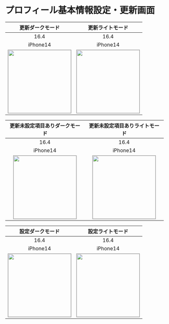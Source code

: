 # プロフィール基本情報設定・更新画面

|更新ダークモード|更新ライトモード|
|:---:|:---:|
|16.4|16.4|
|iPhone14|iPhone14|
|<img src='../TestSnapshot/ReferenceImages_64/プロフィール基本情報設定・更新画面/testProfileUpdateBasicViewController_更新_ダークモード_iPhone_16_4_390x844@3x.png' width='200' style='border: 1px solid #999' />|<img src='../TestSnapshot/ReferenceImages_64/プロフィール基本情報設定・更新画面/testProfileUpdateBasicViewController_更新_ライトモード_iPhone_16_4_390x844@3x.png' width='200' style='border: 1px solid #999' />|

|更新未設定項目ありダークモード|更新未設定項目ありライトモード|
|:---:|:---:|
|16.4|16.4|
|iPhone14|iPhone14|
|<img src='../TestSnapshot/ReferenceImages_64/プロフィール基本情報設定・更新画面/testProfileUpdateBasicViewController_更新_未設定項目あり_ダークモード_iPhone_16_4_390x844@3x.png' width='200' style='border: 1px solid #999' />|<img src='../TestSnapshot/ReferenceImages_64/プロフィール基本情報設定・更新画面/testProfileUpdateBasicViewController_更新_未設定項目あり_ライトモード_iPhone_16_4_390x844@3x.png' width='200' style='border: 1px solid #999' />|

|設定ダークモード|設定ライトモード|
|:---:|:---:|
|16.4|16.4|
|iPhone14|iPhone14|
|<img src='../TestSnapshot/ReferenceImages_64/プロフィール基本情報設定・更新画面/testProfileUpdateBasicViewController_設定_ダークモード_iPhone_16_4_390x844@3x.png' width='200' style='border: 1px solid #999' />|<img src='../TestSnapshot/ReferenceImages_64/プロフィール基本情報設定・更新画面/testProfileUpdateBasicViewController_設定_ライトモード_iPhone_16_4_390x844@3x.png' width='200' style='border: 1px solid #999' />|


